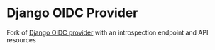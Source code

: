 # Django OIDC Provider

Fork of [Django OIDC provider](https://github.com/juanifioren/django-oidc-provider) with an introspection endpoint
and API resources
